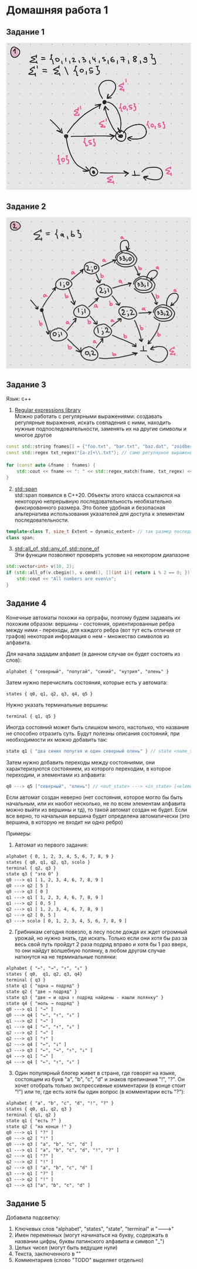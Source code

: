 # Домашняя работа 1
## Задание 1
![](https://raw.githubusercontent.com/Fawentus/fl-2021-hse-win/HW01/pictures/first.jpg)
## Задание 2
![](https://raw.githubusercontent.com/Fawentus/fl-2021-hse-win/HW01/pictures/second.jpg)
## Задание 3
Язык: c++
1. [Regular expressions library](https://en.cppreference.com/w/cpp/regex)  
Можно работать с регулярными выражениями: создавать регулярные выражения, искать совпадения с ними, находить нужные подпоследовательности, заменять их на другие символы и многое другое
```c++
const std::string fnames[] = {"foo.txt", "bar.txt", "baz.dat", "zoidberg"};
const std::regex txt_regex("[a-z]+\\.txt"); // само регулярное выражение
 
for (const auto &fname : fnames) {
    std::cout << fname << ": " << std::regex_match(fname, txt_regex) << '\n'; // выводит, соответствует ли строка регулярному выражению
}
```
2. [std::span](https://en.cppreference.com/w/cpp/container/span)  
std::span появился в C++20. Объекты этого класса ссылаются на некоторую непрерывную последовательность необязательно фиксированного размера. 
Это более удобная и безопасная альтернатива использования указателей для доступа к элементам последовательности.
```c++
template<class T, size_t Extent = dynamic_extent> // так размер последовательности будет указан во время выполнения
class span;
```
3. [std::all_of, std::any_of, std::none_of](https://en.cppreference.com/w/cpp/algorithm/all_any_none_of)  
Эти функции позволяют проверять условие на некотором диапазоне
```c++
std::vector<int> v(10, 2);
if (std::all_of(v.cbegin(), v.cend(), [](int i){ return i % 2 == 0; })) {
    std::cout << "All numbers are even\n";
}
```
## Задание 4
Конечные автоматы похожи на орграфы, поэтому будем задавать их похожим образом: вершины - состояния, ориентированные ребра между ними - переходы, для каждого ребра
(вот тут есть отличия от графов) некоторая информация о нем - множество символов из алфавита.  
  
Для начала зададим алфавит (в данном случае он будет состоять из слов):
```
alphabet { "северный", "попугай", "синий", "нутрия", "олень" }
```
  
Затем нужно перечислить состояния, которые есть у автомата:
```
states { q0, q1, q2, q3, q4, q5 }
```
  
Нужно указать терминальные вершины:
```
terminal { q1, q5 }
```
  
Иногда состояний может быть слишком много, настолько, что название не способно отразить суть. Будут полезны описания состояний, при необходимости их можно добавить так:
```c++
state q1 { "два синих попугая и один северный олень" } // state <name_state> { <description> }
```
  
Затем нужно добавить переходы между состояниями, они характеризуются состоянием, из которого переходим, в которое переходим, и элементами из алфавита:
```c++
q0 ---> q5 ["северный", "олень"] // <out_state> ---> <in_state> [<elements_of_alphabet>]
```
  
Если автомат создан неверно (нет состояния, которое могло бы быть начальным, или их наобот несколько, не по всем элементам алфавита можно выйти из вершины и тд), то такой автомат создан не будет. Если все верно, то начальная вершина будет определена автоматически (это вершина, в которую не входит ни одно ребро)
  
Примеры:
1. Автомат из первого задания:
```
alphabet { 0, 1, 2, 3, 4, 5, 6, 7, 8, 9 }
states { q0, q1, q2, q3, scolo }
terminal { q2, q3 }
state q3 { "это 0" }
q0 ---> q1 [ 1, 2, 3, 4, 6, 7, 8, 9 ]
q0 ---> q2 [ 5 ]
q0 ---> q3 [ 0 ]
q1 ---> q1 [ 1, 2, 3, 4, 6, 7, 8, 9 ]
q1 ---> q2 [ 0, 5 ]
q2 ---> q1 [ 1, 2, 3, 4, 6, 7, 8, 9 ]
q2 ---> q2 [ 0, 5 ]
q3 ---> scolo [ 0, 1, 2, 3, 4, 5, 6, 7, 8, 9 ]
```

2. Грибникам сегодня повезло, в лесу после дождя их ждет огромный урожай, но нужно знать, где искать. Только если они хотя бы раз за весь свой путь пройдут 2 раза подряд вправо и хотя бы 1 раз вверх, то они найдут волшебную полянку, в любом другом случае наткнутся на не терминальные полянки:
```
alphabet { "←", "→", "↑", "↓" }
states { q0,  q1, q2, q3, q4}
terminal { q3 }
state q1 { "одна → подряд" }
state q2 { "две → подряд" }
state q3 { "две → и одна ↑ подряд найдены - нашли полянку" }
state q4 { "ноль → подряд" }
q0 ---> q1 [ "→" ]
q0 ---> q4 [ "←", "↑", "↓" ]
q1 ---> q2 [ "→" ]
q1 ---> q4 [ "←", "↑", "↓" ]
q2 ---> q2 [ "→" ]
q2 ---> q3 [ "↑" ]
q2 ---> q4 [ "←", "↓" ]
q3 ---> q3 [ "←", "→", "↑", "↓" ]
q4 ---> q1 [ "→" ]
q4 ---> q4 [ "←", "↑", "↓" ]
```

3. Один популярный блогер живет в стране, где говорят на языке, состоящем из букв "a", "b", "c", "d" и знаков препинания "!", "?". Он хочет отобрать только экспрессивные комментарии (в конце стоит "!") или те, где есть хотя бы один вопрос (в комментарии есть "?"):
```
alphabet { "a", "b", "c", "d", "!", "?" }
states { q0, q1, q2, q3 }
terminal { q1, q2 }
state q1 { "есть ?" }
state q2 { "на конце !" }
q0 ---> q1 [ "?" ]
q0 ---> q2 [ "!" ]
q0 ---> q3 [ "a", "b", "c", "d" ]
q1 ---> q1 [ "a", "b", "c", "d", "!", "?" ]
q2 ---> q1 [ "?" ]
q2 ---> q2 [ "!" ]
q2 ---> q3 [ "a", "b", "c", "d" ]
q3 ---> q1 [ "?" ]
q3 ---> q2 [ "!" ]
q3 ---> q3 ["a", "b", "c", "d" ]
```
## Задание 5
Добавила подсветку:
1) Ключевых слов "alphabet", "states", "state", "terminal" и "--->"
2) Имен переменных (могут начинаться на букву, содержать в названии цифры, буквы латинского алфавита и символ "_")
3) Целых чисел (могут быть ведущие нули)
4) Текста, заключенного в ""
5) Комментариев (слово "TODO" выделяет отдельно)
